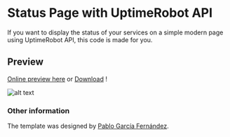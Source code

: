 # Status Page with UptimeRobot API

If you want to display the status of your services on a simple modern page using UptimeRobot API, this code is made for you.

## Preview

[Online preview here](https://foxtrot.network/github/uptimerobot_statuspage) or [Download](https://github.com/matheograil/uptimerobot_statuspage/archive/master.zip) !

![alt text](https://i.gyazo.com/b78ff53046b26f7710f371ebd6523460.png)

### Other information

The template was designed by [Pablo García Fernández](https://codepen.io/heypablete/pen/qdIsm).
